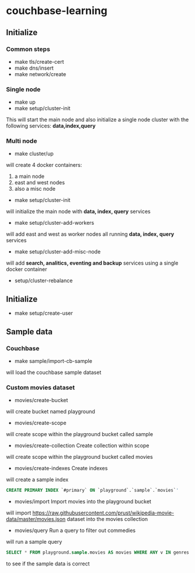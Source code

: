 # couchbase-learning

## Initialize

### Common steps

* make tls/create-cert
* make dns/insert
* make network/create

### Single node

* make up
* make setup/cluster-init

This will start the main node and also initialize a single node cluster with the following services: **data,index,query**

### Multi node

* make cluster/up

will create 4 docker containers:

1. a main node
2. east and west nodes 
3. also a misc node

* make setup/cluster-init

will initialize the main node with **data, index, query** services

* make setup/cluster-add-workers

will add east and west as worker nodes all running **data, index, query** services

* make setup/cluster-add-misc-node

will add **search, analitics, eventing and backup** services using a single docker container

* setup/cluster-rebalance

## Initialize

* make setup/create-user

## Sample data

### Couchbase

* make sample/import-cb-sample

will load the couchbase sample dataset

### Custom movies dataset

* movies/create-bucket  

will create bucket named playground

* movies/create-scope  

will create scope within the playground bucket called sample

* movies/create-collection  Create collection within scope

will create scope within the playground bucket called movies

* movies/create-indexes  Create indexes

will create a sample index 

```sql
CREATE PRIMARY INDEX `#primary` ON `playground`.`sample`.`movies`'
```

* movies/import  Import movies into the playground bucket

will import https://raw.githubusercontent.com/prust/wikipedia-movie-data/master/movies.json dataset into the movies collection

* movies/query  Run a query to filter out commedies

will run a sample query

```sql
SELECT * FROM playground.sample.movies AS movies WHERE ANY v IN genres SATISFIES v = 'Comedy' END LIMIT 10
```

to see if the sample data is correct
